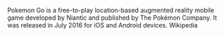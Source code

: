 Pokemon Go is a free-to-play location-based augmented 
reality mobile game developed by Niantic and published 
by The Pokémon Company. It was released in July 2016 for
 iOS and Android devices. Wikipedia